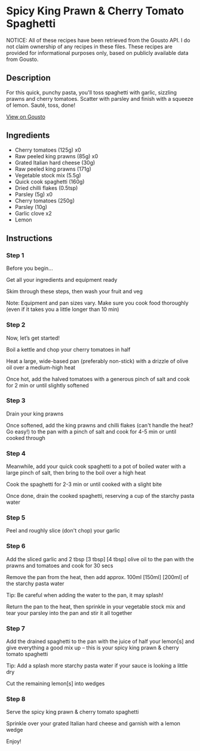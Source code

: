 # Spicy King Prawn & Cherry Tomato Spaghetti

NOTICE: All of these recipes have been retrieved from the Gousto API. I do not claim ownership of any recipes in these files. These recipes are provided for informational purposes only, based on publicly available data from Gousto.

## Description

For this quick, punchy pasta, you'll toss spaghetti with garlic, sizzling prawns and cherry tomatoes. Scatter with parsley and finish with a squeeze of lemon. Sauté, toss, done!

[View on Gousto](https://www.gousto.co.uk/recipes/cookbook/spicy-prawn-baby-plum-tomato-spaghetti)

## Ingredients

- Cherry tomatoes (125g) x0
- Raw peeled king prawns (85g) x0
- Grated Italian hard cheese (30g)
- Raw peeled king prawns (171g)
- Vegetable stock mix (5.5g)
- Quick cook spaghetti (160g)
- Dried chilli flakes (0.5tsp)
- Parsley (5g) x0
- Cherry tomatoes (250g)
- Parsley (10g)
- Garlic clove x2
- Lemon

## Instructions


### Step 1

Before you begin...

Get all your ingredients and equipment ready

Skim through these steps, then wash your fruit and veg

Note: Equipment and pan sizes vary. Make sure you cook food thoroughly (even if it takes you a little longer than 10 min)


### Step 2

Now, let’s get started!

Boil a kettle and chop your cherry tomatoes in half

Heat a large, wide-based pan (preferably non-stick) with a drizzle of olive oil over a medium-high heat

Once hot, add the halved tomatoes with a generous pinch of salt and cook for 2 min or until slightly softened


### Step 3

Drain your king prawns

Once softened, add the king prawns and chilli flakes (can't handle the heat? Go easy!) to the pan with a pinch of salt and cook for 4-5 min or until cooked through


### Step 4

Meanwhile, add your quick cook spaghetti to a pot of boiled water with a large pinch of salt, then bring to the boil over a high heat

Cook the spaghetti for 2-3 min or until cooked with a slight bite

Once done, drain the cooked spaghetti, reserving a cup of the starchy pasta water


### Step 5

Peel and roughly slice (don't chop) your garlic


### Step 6

Add the sliced garlic and 2 tbsp <span class="text-purple">[3 tbsp] </span><span class="text-danger">[4 tbsp]</span> olive oil to the pan with the prawns and tomatoes and cook for 30 secs

Remove the pan from the heat, then add approx. 100ml <span class="text-purple">[150ml]</span> <span class="text-danger">[200ml]</span> of the starchy pasta water

Tip: Be careful when adding the water to the pan, it may splash!

Return the pan to the heat, then sprinkle in your vegetable stock mix and tear your parsley into the pan and stir it all together


### Step 7

Add the drained spaghetti to the pan with the juice of half your lemon[s] and give everything a good mix up – this is your spicy king prawn & cherry tomato spaghetti

Tip: Add a splash more starchy pasta water if your sauce is looking a little dry

Cut the remaining lemon[s] into wedges

### Step 8

Serve the spicy king prawn & cherry tomato spaghetti

Sprinkle over your grated Italian hard cheese and garnish with a lemon wedge

Enjoy!


